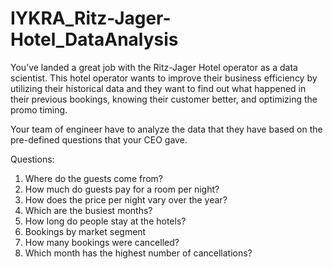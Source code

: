# IYKRA_Ritz-Jager-Hotel_DataAnalysis
You’ve landed a great job with the Ritz-Jager Hotel operator as a data scientist. This hotel operator wants to improve their business efficiency by utilizing their historical data and they want to find out what happened in their previous bookings, knowing their customer better, and optimizing the promo timing.

Your team of engineer have to analyze the data that they have based on the pre-defined questions that your CEO gave.

Questions:
1. Where do the guests come from?
2. How much do guests pay for a room per night?
3. How does the price per night vary over the year?
4. Which are the busiest months?
5. How long do people stay at the hotels?
6. Bookings by market segment
7. How many bookings were cancelled?
8. Which month has the highest number of cancellations?
